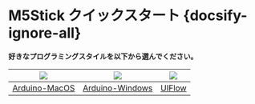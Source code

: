 # M5Stick クイックスタート {docsify-ignore-all}

**好きなプログラミングスタイルを以下から選んでください。**

<img src="assets/img/macos-logo.png"> | <img src="assets/img/windows-logo.png"> | <img src="assets/img/uiflow-logo.png">
---|---|---
[Arduino-MacOS](ja/quick_start/m5stick/m5stick_quick_start_with_arduino_MacOS) | [Arduino-Windows](ja/quick_start/m5stick/m5stick_quick_start_with_arduino_Windows) | [UIFlow](ja/quick_start/m5stick/m5stick_quick_start_with_uiflow)
